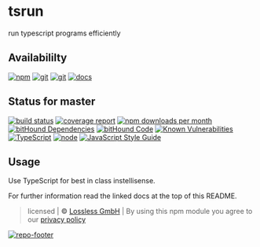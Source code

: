 # tsrun

run typescript programs efficiently

## Availabililty

[![npm](https://gitzone.gitlab.io/assets/repo-button-npm.svg)](https://www.npmjs.com/package/@gitzone/tsrun)
[![git](https://gitzone.gitlab.io/assets/repo-button-git.svg)](https://GitLab.com/gitzone/tsrun)
[![git](https://gitzone.gitlab.io/assets/repo-button-mirror.svg)](https://github.com/gitzone/tsrun)
[![docs](https://gitzone.gitlab.io/assets/repo-button-docs.svg)](https://gitzone.gitlab.io/tsrun/)

## Status for master

[![build status](https://GitLab.com/gitzone/tsrun/badges/master/build.svg)](https://GitLab.com/gitzone/tsrun/commits/master)
[![coverage report](https://GitLab.com/gitzone/tsrun/badges/master/coverage.svg)](https://GitLab.com/gitzone/tsrun/commits/master)
[![npm downloads per month](https://img.shields.io/npm/dm/@gitzone/tsrun.svg)](https://www.npmjs.com/package/@gitzone/tsrun)
[![bitHound Dependencies](https://www.bithound.io/github/gitzonetools/tsrun/badges/dependencies.svg)](https://www.bithound.io/github/gitzonetools/tsrun/master/dependencies/npm)
[![bitHound Code](https://www.bithound.io/github/gitzonetools/tsrun/badges/code.svg)](https://www.bithound.io/github/gitzonetools/tsrun)
[![Known Vulnerabilities](https://snyk.io/test/npm/@gitzone/tsrun/badge.svg)](https://snyk.io/test/npm/@gitzone/tsrun)
[![TypeScript](https://img.shields.io/badge/TypeScript-2.x-blue.svg)](https://nodejs.org/dist/latest-v6.x/docs/api/)
[![node](https://img.shields.io/badge/node->=%206.x.x-blue.svg)](https://nodejs.org/dist/latest-v6.x/docs/api/)
[![JavaScript Style Guide](https://img.shields.io/badge/code%20style-standard-brightgreen.svg)](http://standardjs.com/)

## Usage

Use TypeScript for best in class instellisense.

For further information read the linked docs at the top of this README.

> licensed | **&copy;** [Lossless GmbH](https://lossless.gmbh)
> | By using this npm module you agree to our [privacy policy](https://lossless.gmbH/privacy.html)

[![repo-footer](https://gitzone.gitlab.io/assets/repo-footer.svg)](https://git.zone)
